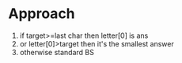 # Approach
1. if target>=last char then letter[0] is ans
2. or letter[0]>target then it's the smallest answer
3. otherwise standard BS